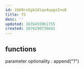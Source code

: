 ```yaml
---
id: ibb9rx5gk14lqx4upgz2nu8
title: TS
desc: ''
updated: 1676455961755
created: 1676290736641
---
```

## functions
parameter optionality : append("?")
